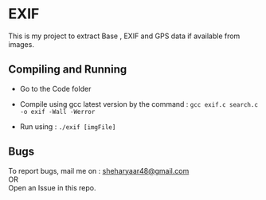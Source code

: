 # EXIF

This is my project to extract Base , EXIF and GPS data if available from images.

## Compiling and Running

- Go to the Code folder

- Compile using gcc latest version by the command : 
`gcc exif.c search.c -o exif -Wall -Werror`

- Run using : `./exif [imgFile]`

## Bugs

To report bugs, mail me on : sheharyaar48@gmail.com
<br />OR<br />
Open an Issue in this repo.
